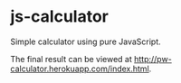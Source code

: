 # js-calculator
Simple calculator using pure JavaScript.

The final result can be viewed at http://pw-calculator.herokuapp.com/index.html.
